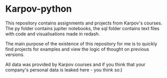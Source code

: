 # Karpov-python
This repository contains assignments and projects from Karpov's courses. The py folder contains jupiter notebooks, the sql folder contains text files with code and visualisations made in redash.

The main purpose of the existence of this repository for me is to quickly find projects for examples and view the logic of thought on previous versions.

All data was provided by Karpov courses and if you think that your company's personal data is leaked here - you think so:)
